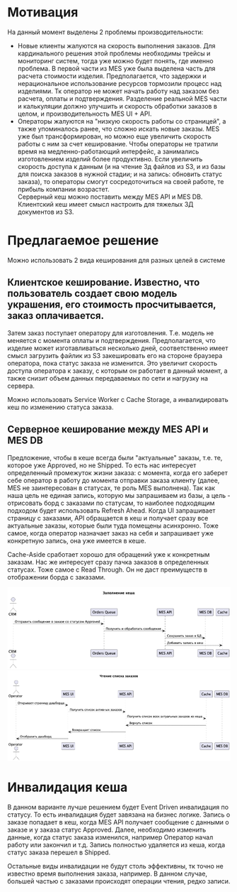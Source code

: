 # Мотивация
На данный момент выделены 2 проблемы производительности: 
- Новые клиенты жалуются на скорость выполнения заказов. Для кардинального решения этой проблемы необходимы трейсы и мониторинг систем, 
тогда уже можно будет понять, где именно проблема. В первой части из MES уже была выделена часть для расчета стоимости 
изделия. Предполагается, что задержки и нерациональное использование ресурсов тормозили процесс над изделиями. Тк оператор 
не может начать работу над заказом без расчета, оплаты и подтверждения. Разделение реальной MES части и калькуляции должно 
улучшить и скорость обработки заказов в целом, и производительность MES UI + API. 
- Операторы жалуются на "низкую скорость работы со страницей", а также упоминалось ранее, что сложно искать новые заказы. 
MES уже был трансформирован, но можно еще увеличить скорость работы с ним за счет кеширование. Чтобы операторы не тратили время 
на медленно-работающий интерфейс, а занимались изготовлением изделий более продуктивно. Если увеличить скорость доступа к данным
  (и на чтение 3д файлов из S3, и из базы для поиска заказов в нужной стадии; и на запись: обновить статус заказа), то 
операторы смогут сосредоточиться на своей работе, те прибыль компании возрастет.  
Серверный кеш можно поставить между MES API и MES DB. Клиентский кеш имеет смысл настроить для тяжелых 3Д документов из S3.

# Предлагаемое решение
Можно использовать 2 вида кеширования для разных целей в системе

## Клиентское кеширование. Известно, что пользователь создает свою модель украшения, его стоимость просчитывается, заказ оплачивается. 
Затем заказ поступает оператору для изготовления. Т.е. модель не меняется с момента оплаты и подтверждения. Предполагается, что 
изделие может изготавливаться несколько дней, соответственно имеет смысл загрузить файлик из S3 закешировать его на стороне 
браузера оператора, пока статус заказа не изменится. Это увеличит скорость доступа оператора к заказу, с которым он работает 
в данный момент, а также снизит объем данных передаваемых по сети и нагрузку на сервера. 

Можно использовать Service Worker с Cache Storage, а инвалидировать кеш по изменению статуса заказа. 

## Серверное кеширование между MES API и MES DB 
Предложение, чтобы в кеше всегда были "актуальные" заказы, т.е. те, которое уже Approved, но не Shipped. 
То есть нас интересует определенный промежуток жизни заказа: с момента, когда его заберет себе оператор в работу до момента отправки 
заказа клиенту (далее, MES не заинтересован в статусах, те роль MES выполнена).
Так как наша цель не единая запись, которую мы запрашиваем из базы, а цель - отрисовать борд с заказами по статусам, то 
наиболее подходящим подходом будет использовать Refresh Ahead. 
Когда UI запрашивает страницу с заказами, API обращается в кеш и получает сразу все актуальные заказы, которые были туда 
помещены асинхронно. Тоже самое, когда оператор назначает заказ на себя и запрашивает уже конкретную запись, она уже имеется в кеше. 

Cache-Aside сработает хорошо для обращений уже к конкретным заказам. Нас же интересует сразу пачка заказов в определенных 
статусах. Тоже самое с Read Through. Он не даст преимуществ в отображении борда с заказами.

![](filling%20cache.png)
![](get%20orders.png)

# Инвалидация кеша 
В данном варианте лучше решением будет Event Driven инвалидация по статусу. То есть инвалидация будет завязана на бизнес логике. 
Запись о заказе попадает в кеш, когда MES API получает сообщение с данными о заказе и у заказа статус Approved. 
Далее, необходимо изменить данные, когда статус заказа изменился, например Оператор начал работу или закончил и т.д.
Запись полностью удаляется из кеша, когда статус заказа перешел в Shipped. 

Остальные виды инвалидации не будут столь эффективны, тк точно не известно время выполнения заказа, например. В данном случае, 
большей частью с заказами происходят операции чтения, редко записи. 
